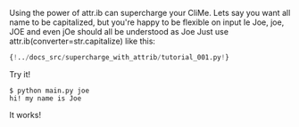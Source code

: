 Using the power of attr.ib can supercharge your CliMe.
Lets say you want all name to be capitalized, but you're happy to be flexible on input
Ie Joe, joe, JOE and even jOe should all be understood as Joe
Just use attr.ib(converter=str.capitalize) like this:

```Python
{!../docs_src/supercharge_with_attrib/tutorial_001.py!}
```
Try it!

```console
$ python main.py joe
hi! my name is Joe
```
It works!